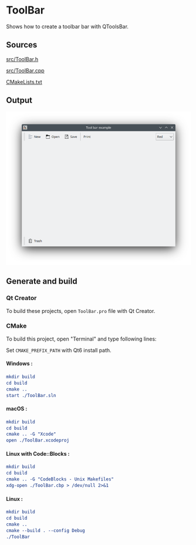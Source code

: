 # ToolBar

Shows how to create a toolbar bar with QToolsBar.

## Sources

[src/ToolBar.h](src/ToolBar.h)

[src/ToolBar.cpp](src/ToolBar.cpp)

[CMakeLists.txt](CMakeLists.txt)

## Output

![Screenshot](../../../docs/Pictures/ToolBar.png)

## Generate and build

### Qt Creator

To build these projects, open `ToolBar.pro` file with Qt Creator.

### CMake

To build this project, open "Terminal" and type following lines:

Set `CMAKE_PREFIX_PATH` with Qt6 install path.

#### Windows :

``` cmake
mkdir build
cd build
cmake ..
start ./ToolBar.sln
```

#### macOS :

``` cmake
mkdir build
cd build
cmake .. -G "Xcode"
open ./ToolBar.xcodeproj
```

#### Linux with Code::Blocks :

``` cmake
mkdir build
cd build
cmake .. -G "CodeBlocks - Unix Makefiles"
xdg-open ./ToolBar.cbp > /dev/null 2>&1
```

#### Linux :

``` cmake
mkdir build
cd build
cmake .. 
cmake --build . --config Debug
./ToolBar
```
